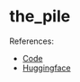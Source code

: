 # the_pile

References:

*   [Code](https://github.com/huggingface/datasets/blob/master/datasets/the_pile)
*   [Huggingface](https://huggingface.co/datasets/the_pile)



